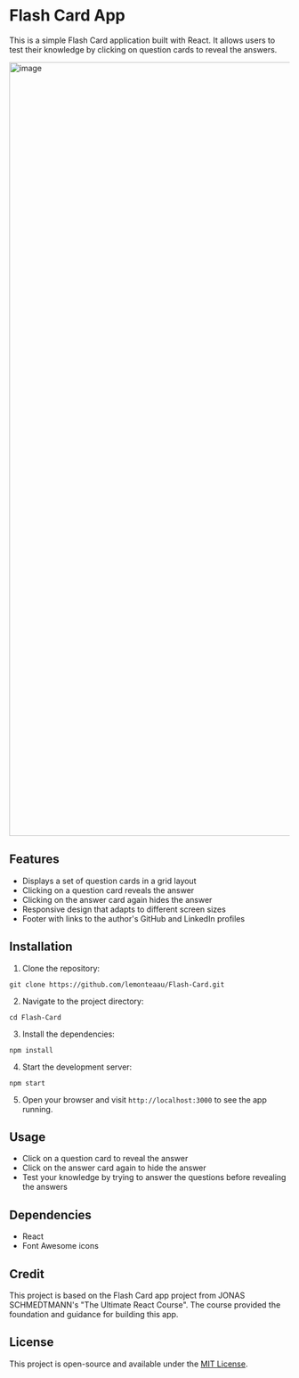 # Flash Card App

This is a simple Flash Card application built with React. It allows users to test their knowledge by clicking on question cards to reveal the answers.

<img width="1389" alt="image" src="https://github.com/lemonteaau/Flash-Card/assets/104964583/a487e067-0a7f-4c8f-98c6-b54e7de2187c">


## Features

- Displays a set of question cards in a grid layout
- Clicking on a question card reveals the answer
- Clicking on the answer card again hides the answer
- Responsive design that adapts to different screen sizes
- Footer with links to the author's GitHub and LinkedIn profiles

## Installation

1. Clone the repository:

```
git clone https://github.com/lemonteaau/Flash-Card.git
```

2. Navigate to the project directory:

```
cd Flash-Card
```

3. Install the dependencies:

```
npm install
```

4. Start the development server:

```
npm start
```

5. Open your browser and visit `http://localhost:3000` to see the app running.

## Usage

- Click on a question card to reveal the answer
- Click on the answer card again to hide the answer
- Test your knowledge by trying to answer the questions before revealing the answers

## Dependencies

- React
- Font Awesome icons

## Credit
This project is based on the Flash Card app project from JONAS SCHMEDTMANN's "The Ultimate React Course". 
The course provided the foundation and guidance for building this app.

## License

This project is open-source and available under the [MIT License](https://opensource.org/licenses/MIT).
